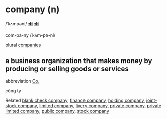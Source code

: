 # company (n)

/ˈkʌmpəni/ [🔊](https://www.oxfordlearnersdictionaries.com/media/english/uk_pron/c/com/compa/company__gb_4.mp3) [🔊](https://www.oxfordlearnersdictionaries.com/media/english/us_pron/c/com/compa/company__us_2.mp3)

com-pa-ny /ˈkʌm-pə-ni/

plural [companies]()

## a business organization that makes money by producing or selling goods or services

abbreviation [Co.]()

công ty

Related [blank check company](), [finance company](), [holding company](), [joint-stock company](), [limited company](), [livery company](), [private company](), [private limited company](), [public company](), [stock company]()